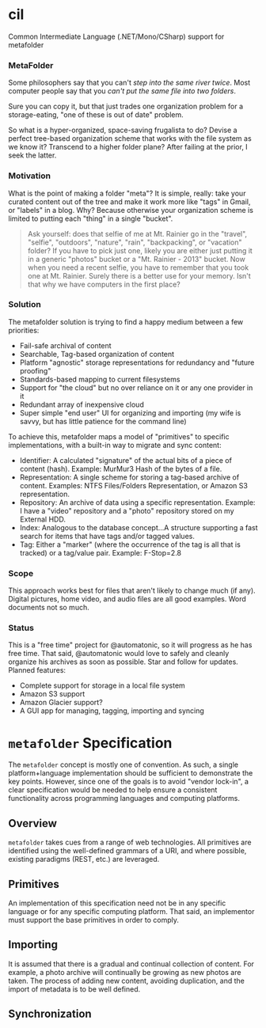 cil
===

Common Intermediate Language (.NET/Mono/CSharp) support for metafolder

### MetaFolder

Some philosophers say that you can't *step into the same river twice*. Most computer people say that you *can't put the same file into two folders*.

Sure you can copy it, but that just trades one organization problem for a storage-eating, "one of these is out of date" problem.

So what is a hyper-organized, space-saving frugalista to do? Devise a perfect tree-based organization scheme that works with the file system as we know it? Transcend to a higher folder plane? After failing at the prior, I seek the latter.

### Motivation
What is the point of making a folder "meta"? It is simple, really: take your curated content out of the tree and make it work more like "tags" in Gmail, or "labels" in a blog. Why? Because otherwise your organization scheme is limited to putting each "thing" in a single "bucket". 

> Ask yourself: does that selfie of me at Mt. Rainier go in the "travel", "selfie", "outdoors", "nature", "rain", "backpacking", or "vacation" folder? If you have to pick just one, likely you are either just putting it in a generic "photos" bucket or a "Mt. Rainier - 2013" bucket. Now when you need a recent selfie, you have to remember that you took one at Mt. Rainier. Surely there is a better use for your memory. Isn't that why we have computers in the first place?

### Solution

The metafolder solution is trying to find a happy medium between a few priorities:
* Fail-safe archival of content
* Searchable, Tag-based organization of content
* Platform "agnostic" storage representations for redundancy and "future proofing"
* Standards-based mapping to current filesystems
* Support for "the cloud" but no over reliance on it or any one provider in it
* Redundant array of inexpensive cloud
* Super simple "end user" UI for organizing and importing (my wife is savvy, but has little patience for the command line)

To achieve this, metafolder maps a model of "primitives" to specific implementations, with a built-in way to migrate and sync content:

* Identifier: A calculated "signature" of the actual bits of a piece of content (hash). Example: MurMur3 Hash of the bytes of a file.
* Representation: A single scheme for storing a tag-based archive of content. Examples: NTFS Files/Folders Representation, or Amazon S3 representation.
* Repository: An archive of data using a specific representation. Example: I have a "video" repository and a "photo" repository stored on my External HDD.
* Index: Analogous to the database concept...A structure supporting a fast search for items that have tags and/or tagged values.
* Tag: Either a "marker" (where the occurrence of the tag is all that is tracked) or a tag/value pair. Example: F-Stop=2.8

### Scope

This approach works best for files that aren't likely to change much (if any). Digital pictures, home video, and audio files are all good examples. Word documents not so much.

### Status

This is a "free time" project for @automatonic, so it will progress as he has free time. That said, @automatonic would love to safely and cleanly organize his archives as soon as possible. Star and follow for updates. Planned features:

* Complete support for storage in a local file system
* Amazon S3 support
* Amazon Glacier support?
* A GUI app for managing, tagging, importing and syncing

`metafolder` Specification
=============

The `metafolder` concept is mostly one of convention. As such, a single platform+language implementation should be sufficient to demonstrate the key points. However, since one of the goals is to avoid "vendor lock-in", a clear specification would be needed to help ensure a consistent functionality across programming languages and computing platforms.

Overview
--------

`metafolder` takes cues from a range of web technologies. All primitives are identified using the well-defined grammars of a URI, and where possible, existing paradigms (REST, etc.) are leveraged.   

Primitives
----------

An implementation of this specification need not be in any specific language or for any specific computing platform. That said, an implementor must support the base primitives in order to comply.


Importing
---------

It is assumed that there is a gradual and continual collection of content. For example, a photo archive will continually be growing as new photos are taken. The process of adding new content, avoiding duplication, and the import of metadata is to be well defined.

Synchronization
---------------
